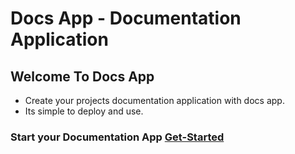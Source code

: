 # Docs App - Documentation Application

## Welcome To Docs App
* Create your projects documentation application with docs app.
* Its simple to deploy and use.

### Start your Documentation App [Get-Started](/docs-app/admin/app-settings)
